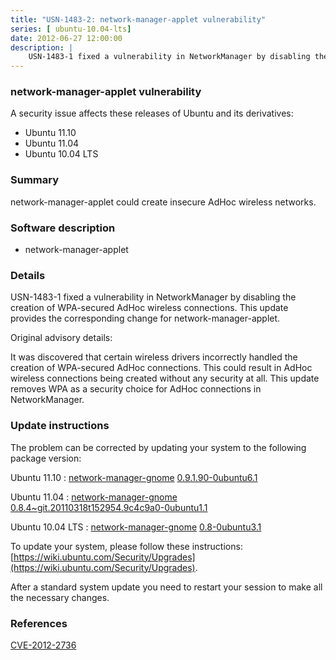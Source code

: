 ```yaml
---
title: "USN-1483-2: network-manager-applet vulnerability"
series: [ ubuntu-10.04-lts]
date: 2012-06-27 12:00:00
description: |
    USN-1483-1 fixed a vulnerability in NetworkManager by disabling the creation of WPA-secured AdHoc wireless connections. This update provides the corresponding change for network-manager-applet.
--- 
```

 
 


### network-manager-applet vulnerability

A security issue affects these releases of Ubuntu and its derivatives:

* Ubuntu 11.10
* Ubuntu 11.04
* Ubuntu 10.04 LTS

### Summary

network-manager-applet could create insecure AdHoc wireless networks. 

### Software description

* network-manager-applet 

### Details

USN-1483-1 fixed a vulnerability in NetworkManager by disabling the creation of WPA-secured AdHoc wireless connections. This update provides the corresponding change for network-manager-applet.

Original advisory details:

 It was discovered that certain wireless drivers incorrectly handled the creation of WPA-secured AdHoc connections. This could result in AdHoc wireless connections being created without any security at all. This update removes WPA as a security choice for AdHoc connections in NetworkManager. 

### Update instructions

The problem can be corrected by updating your system to the following package version:

Ubuntu 11.10
 : [network-manager-gnome](https://launchpad.net/ubuntu/+source/network-manager-applet) <span> [0.9.1.90-0ubuntu6.1](https://launchpad.net/ubuntu/+source/network-manager-applet/0.9.1.90-0ubuntu6.1) </span> 

Ubuntu 11.04
 : [network-manager-gnome](https://launchpad.net/ubuntu/+source/network-manager-applet) <span> [0.8.4~git.20110318t152954.9c4c9a0-0ubuntu1.1](https://launchpad.net/ubuntu/+source/network-manager-applet/0.8.4~git.20110318t152954.9c4c9a0-0ubuntu1.1) </span> 

Ubuntu 10.04 LTS
 : [network-manager-gnome](https://launchpad.net/ubuntu/+source/network-manager-applet) <span> [0.8-0ubuntu3.1](https://launchpad.net/ubuntu/+source/network-manager-applet/0.8-0ubuntu3.1) </span> 

To update your system, please follow these instructions: [https://wiki.ubuntu.com/Security/Upgrades](https://wiki.ubuntu.com/Security/Upgrades).

After a standard system update you need to restart your session to make all the necessary changes. 

### References

 
 [CVE-2012-2736](http://people.ubuntu.com/~ubuntu-security/cve/CVE-2012-2736)
 

